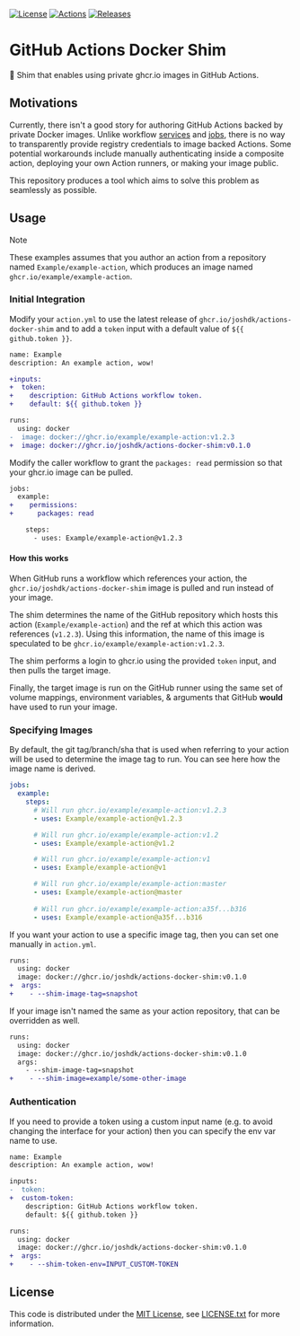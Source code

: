 [![License][license-badge]][license-link]
[![Actions][github-actions-badge]][github-actions-link]
[![Releases][github-release-badge]][github-release-link]

# GitHub Actions Docker Shim

🐋 Shim that enables using private ghcr.io images in GitHub Actions.

## Motivations

Currently, there isn't a good story for authoring GitHub Actions backed by private Docker images.
Unlike workflow [services](https://docs.github.com/en/actions/using-workflows/workflow-syntax-for-github-actions#jobsjob_idservicesservice_idcredentials) and [jobs](https://docs.github.com/en/actions/using-workflows/workflow-syntax-for-github-actions#jobsjob_idcontainercredentials), there is no way to transparently provide registry credentials to image backed Actions.
Some potential workarounds include manually authenticating inside a composite action, deploying your own Action runners, or making your image public.

This repository produces a tool which aims to solve this problem as seamlessly as possible.

## Usage

> [!NOTE]
> These examples assumes that you author an action from a repository named `Example/example-action`, which produces an image named `ghcr.io/example/example-action`.

### Initial Integration

Modify your `action.yml` to use the latest release of `ghcr.io/joshdk/actions-docker-shim` and to add a `token` input with a default value of `${{ github.token }}`.

```diff
name: Example
description: An example action, wow!

+inputs:
+  token:
+    description: GitHub Actions workflow token.
+    default: ${{ github.token }}

runs:
  using: docker
-  image: docker://ghcr.io/example/example-action:v1.2.3
+  image: docker://ghcr.io/joshdk/actions-docker-shim:v0.1.0
```

Modify the caller workflow to grant the `packages: read` permission so that your ghcr.io image can be pulled.

```diff
jobs:
  example:
+    permissions:
+      packages: read

    steps:
      - uses: Example/example-action@v1.2.3
```

#### How this works

When GitHub runs a workflow which references your action, the `ghcr.io/joshdk/actions-docker-shim` image is pulled and run instead of your image.

The shim determines the name of the GitHub repository which hosts this action (`Example/example-action`) and the ref at which this action was references (`v1.2.3`).
Using this information, the name of this image is speculated to be `ghcr.io/example/example-action:v1.2.3`.

The shim performs a login to ghcr.io using the provided `token` input, and then pulls the target image.

Finally, the target image is run on the GitHub runner using the same set of volume mappings, environment variables, & arguments that GitHub **would** have used to run your image.

### Specifying Images

By default, the git tag/branch/sha that is used when referring to your action will be used to determine the image tag to run.
You can see here how the image name is derived.

```yaml
jobs:
  example:
    steps:
      # Will run ghcr.io/example/example-action:v1.2.3
      - uses: Example/example-action@v1.2.3

      # Will run ghcr.io/example/example-action:v1.2
      - uses: Example/example-action@v1.2

      # Will run ghcr.io/example/example-action:v1
      - uses: Example/example-action@v1

      # Will run ghcr.io/example/example-action:master
      - uses: Example/example-action@master
      
      # Will run ghcr.io/example/example-action:a35f...b316
      - uses: Example/example-action@a35f...b316
```

If you want your action to use a specific image tag, then you can set one manually in `action.yml`.

```diff
runs:
  using: docker
  image: docker://ghcr.io/joshdk/actions-docker-shim:v0.1.0
+  args:
+    - --shim-image-tag=snapshot
```

If your image isn't named the same as your action repository, that can be overridden as well.

```diff
runs:
  using: docker
  image: docker://ghcr.io/joshdk/actions-docker-shim:v0.1.0
  args:
    - --shim-image-tag=snapshot
+    - --shim-image=example/some-other-image
```

### Authentication

If you need to provide a token using a custom input name (e.g. to avoid changing the interface for your action) then you can specify the env var name to use.  

```diff
name: Example
description: An example action, wow!

inputs:
-  token:
+  custom-token:
    description: GitHub Actions workflow token.
    default: ${{ github.token }}

runs:
  using: docker
  image: docker://ghcr.io/joshdk/actions-docker-shim:v0.1.0
+  args:
+    - --shim-token-env=INPUT_CUSTOM-TOKEN
```

## License

This code is distributed under the [MIT License][license-link], see [LICENSE.txt][license-file] for more information.

[github-actions-badge]:  https://github.com/joshdk/actions-docker-shim/workflows/Build/badge.svg
[github-actions-link]:   https://github.com/joshdk/actions-docker-shim/actions
[github-release-badge]:  https://img.shields.io/github/release/joshdk/actions-docker-shim/all.svg
[github-release-link]:   https://github.com/joshdk/actions-docker-shim/releases
[license-badge]:         https://img.shields.io/badge/license-MIT-green.svg
[license-file]:          https://github.com/joshdk/actions-docker-shim/blob/master/LICENSE.txt
[license-link]:          https://opensource.org/licenses/MIT
